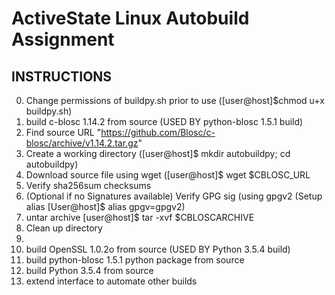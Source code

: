 ActiveState Linux Autobuild Assignment
======================================
INSTRUCTIONS
------------
0. Change permissions of buildpy.sh prior to use ([user@host]$chmod u+x buildpy.sh)
1. build c-blosc 1.14.2 from source (USED BY python-blosc 1.5.1 build) 
 1. Find source URL "https://github.com/Blosc/c-blosc/archive/v1.14.2.tar.gz"
 2. Create a working directory ([user@host]$ mkdir autobuildpy; cd autobuildpy)
 3. Download source file using wget ([user@host]$ wget $CBLOSC_URL
 4. Verify sha256sum checksums
 5. (Optional if no Signatures available) Verify GPG sig (using gpgv2 (Setup alias [User@host]$ alias gpgv=gpgv2)
 6. untar archive [user@host]$ tar -xvf $CBLOSCARCHIVE
 7. Clean up directory
 8. 
2. build OpenSSL 1.0.2o from source (USED BY Python 3.5.4 build)
3. build python-blosc 1.5.1 python package from source 
4. build Python 3.5.4 from source
5. extend interface to automate other builds



